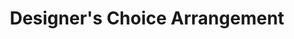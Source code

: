 ---
title: 'Designer''s Choice Arrangement'
media_order: 'designers-choice-arrangement-001-min.jpg,designers-choice-arrangement-002-min.jpg,designers-choice-arrangement-003-min.jpg,designers-choice-arrangement-004-min.jpg,designers-choice-arrangement-005-min.jpg,designers-choice-arrangement-006-min.jpg,designers-choice-arrangement-007-min.jpg,designers-choice-arrangement-008-min.jpg,designers-choice-arrangement-009-min.jpg'
process:
    markdown: true
    twig: true
unitegallery:
    gallery_theme: tiles
    assets_in_meta: true
product:
    name: 'Designers Choice Arrangement'
    sku: 'DCA'
    price: '35'
    maxPrice: '500'
    description: '<p>Let our designers get creative and make something amazing for you. All our designer choice arrangements are made to give you a beautiful Rosetree experience with premium flowers and pretty greenery.</p>'
    cartDesc: 'Premium Flowers and Greenery'
    setyourprice: true
---